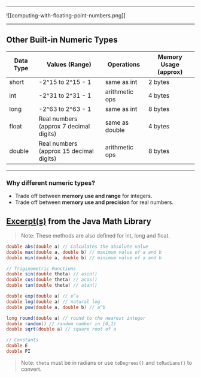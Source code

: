 ***
![[computing-with-floating-point-numbers.png]]
***
## Other Built-in Numeric Types

| Data Type | Values (Range)                          | Operations     | Memory Usage (approx) |
| --------- | --------------------------------------- | -------------- | --------------------- |
| short     | -2^15 to 2^15 - 1                       | same as int    | 2 bytes               |
| int       | -2^31 to 2^31 - 1                       | arithmetic ops | 4 bytes               |
| long      | -2^63 to 2^63 - 1                       | same as int    | 8 bytes               |
| float     | Real numbers (approx 7 decimal digits)  | same as double | 4 bytes               |
| double    | Real numbers (approx 15 decimal digits) | arithmetic ops | 8 bytes               |

---

### Why different numeric types?
- Trade off between **memory use and range** for integers.  
- Trade off between **memory use and precision** for real numbers.

## [Excerpt(s)](https://github.com/rushabhp-droid/Notes/blob/main/Java/Module%201/Dictionary/Excerpt.md) from the Java Math Library

> Note: These methods are also defined for int, long and float.

```java
double abs(double a) // Calculates the absolute value
double max(double a, double b) // maximum value of a and b
double min(double a, double b) // minimum value of a and b

// Triginometric Functions
double sin(double theta) // asin()
double cos(double theta) // acos()
double tan(double theta) // atan()

double exp(double a) // e^a
double log(double a) // natural log
double pow(double a, double b) // a^b

long round(double a) // round to the nearest integer
double random() // random number in [0,1)
double sqrt(double a) // square root of a

// Constants
double E
double PI
```

> Note: `theta` must be in radians or use `toDegrees()` and `toRadians()` to convert.
